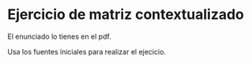 # Ejercicio de matriz contextualizado

El enunciado lo tienes en el pdf.

Usa los fuentes iniciales para realizar el ejecicio.
